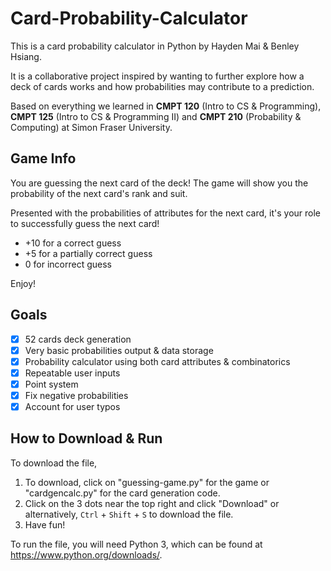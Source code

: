 # Card-Probability-Calculator
This is a card probability calculator in Python by Hayden Mai & Benley Hsiang.

It is a collaborative project inspired by wanting to further explore how a deck of cards works and how probabilities may contribute to a prediction.

Based on everything we learned in **CMPT 120** (Intro to CS & Programming), **CMPT 125** (Intro to CS & Programming II) and **CMPT 210** (Probability & Computing) at Simon Fraser University.

## Game Info
You are guessing the next card of the deck! The game will show you the probability of the next card's rank and suit.

Presented with the probabilities of attributes for the next card, it's your role to successfully guess the next card!
- +10 for a correct guess
- +5 for a partially correct guess
- 0 for incorrect guess

Enjoy!
## Goals
- [x] 52 cards deck generation
- [x] Very basic probabilities output & data storage
- [x] Probability calculator using both card attributes & combinatorics  
- [x] Repeatable user inputs
- [x] Point system
- [X] Fix negative probabilities
- [X] Account for user typos

## How to Download & Run
To download the file,
1. To download, click on "guessing-game.py" for the game or "cardgencalc.py" for the card generation code.
2. Click on the 3 dots near the top right and click "Download" or alternatively, `Ctrl` + `Shift` + `S` to download the file.
3. Have fun!

To run the file, you will need Python 3, which can be found at https://www.python.org/downloads/.

